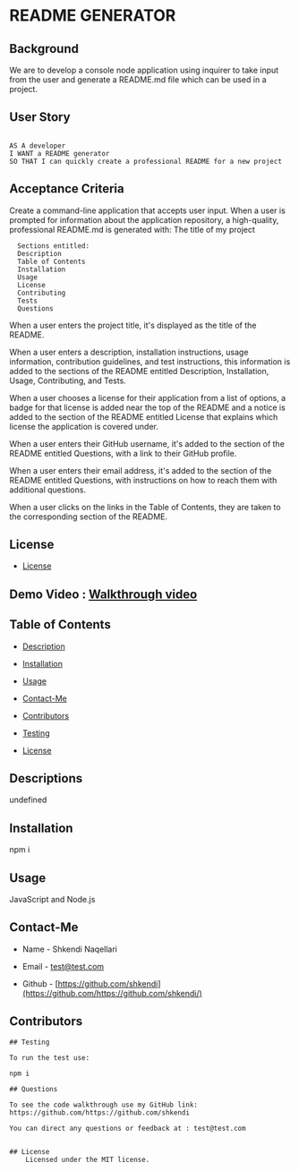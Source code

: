 # README GENERATOR


  ## Background

  We are to develop a console node application using inquirer to take input from the user and generate a README.md file which can be used in a project.
  
  ## User Story

  ```text

  AS A developer
  I WANT a README generator
  SO THAT I can quickly create a professional README for a new project
  ```
  
  ## Acceptance Criteria
  
  Create a command-line application that accepts user input.
  When a user is prompted for information about the application repository, a high-quality, professional README.md is generated with:
      The title of my project
      
      Sections entitled:
      Description
      Table of Contents
      Installation
      Usage
      License
      Contributing
      Tests
      Questions
  
  When a user enters the project title, it's displayed as the title of the README.
  
  When a user enters a description, installation instructions, usage information, contribution guidelines,
  and test instructions, this information is added to the sections of the README entitled Description, Installation, 
  Usage, Contributing, and Tests.
  
  When a user chooses a license for their application from a list of options, a badge for that license 
  is added near the top of the README and a notice is added to the section of the README entitled License 
  that explains which license the application is covered under.
  
  When a user enters their GitHub username, it's added to the section of the README entitled Questions, 
  with a link to their GitHub profile.
  
  When a user enters their email address, it's added to the section of the README entitled Questions, 
  with instructions on how to reach them with additional questions.
  
  When a user clicks on the links in the Table of Contents, they are taken to the corresponding section of the README.

  ## License

  
* [License](#license)


## Demo Video : [Walkthrough video]()

## Table of Contents 

* [Description](#description)

* [Installation](#installation)

* [Usage](#usage)

* [Contact-Me](#contact-me)

* [Contributors](#contributors)

* [Testing](#testing)


* [License](#license)


## Descriptions

undefined

## Installation

npm i

## Usage

JavaScript and Node.js

## Contact-Me

* Name - Shkendi Naqellari

* Email - test@test.com

* Github - [https://github.com/shkendi](https://github.com/https://github.com/shkendi/)

## Contributors



```
## Testing

To run the test use:

npm i

## Questions

To see the code walkthrough use my GitHub link: https://github.com/https://github.com/shkendi

You can direct any questions or feedback at : test@test.com 


## License
    Licensed under the MIT license.
